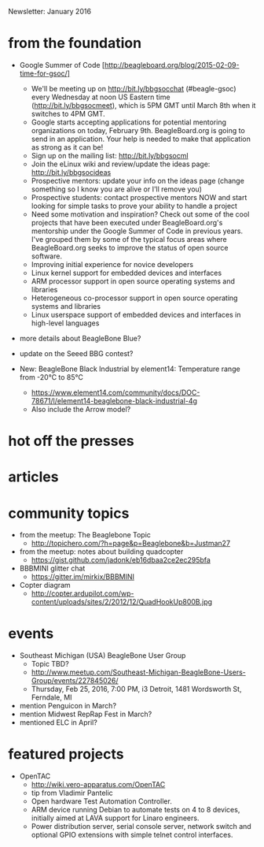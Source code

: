 Newsletter: January 2016

# from the foundation

* Google Summer of Code [http://beagleboard.org/blog/2015-02-09-time-for-gsoc/]
  * We'll be meeting up on http://bit.ly/bbgsocchat (#beagle-gsoc) every Wednesday at noon US Eastern time (http://bit.ly/bbgsocmeet), which is 5PM GMT until March 8th when it switches to 4PM GMT.
  * Google starts accepting applications for potential mentoring organizations on today, February 9th. BeagleBoard.org is going to send in an application. Your help is needed to make that application as strong as it can be!
  * Sign up on the mailing list: http://bit.ly/bbgsocml
  * Join the eLinux wiki and review/update the ideas page: http://bit.ly/bbgsocideas
  * Prospective mentors: update your info on the ideas page (change something so I know you are alive or I'll remove you)
  * Prospective students: contact prospective mentors NOW and start looking for simple tasks to prove your ability to handle a project
  * Need some motivation and inspiration? Check out some of the cool projects that have been executed under BeagleBoard.org's mentorship under the Google Summer of Code in previous years. I've grouped them by some of the typical focus areas where BeagleBoard.org seeks to improve the status of open source software.
   * Improving initial experience for novice developers
   * Linux kernel support for embedded devices and interfaces
   * ARM processor support in open source operating systems and libraries
   * Heterogeneous co-processor support in open source operating systems and libraries
   * Linux userspace support of embedded devices and interfaces in high-level languages

* more details about BeagleBone Blue?

* update on the Seeed BBG contest?

* New: BeagleBone Black Industrial by element14: Temperature range from -20°C to 85°C
  * https://www.element14.com/community/docs/DOC-78671/l/element14-beaglebone-black-industrial-4g
  * Also include the Arrow model?

# hot off the presses

# articles

# community topics
* from the meetup: The Beaglebone Topic
  * http://topichero.com/?h=page&p=Beaglebone&b=Justman27
* from the meetup: notes about building quadcopter
  * https://gist.github.com/jadonk/eb16dbaa2ce2ec295bfa 
* BBBMINI glitter chat
  * https://gitter.im/mirkix/BBBMINI
* Copter diagram
  * http://copter.ardupilot.com/wp-content/uploads/sites/2/2012/12/QuadHookUp800B.jpg

# events
* Southeast Michigan (USA) BeagleBone User Group
  * Topic TBD?
  * http://www.meetup.com/Southeast-Michigan-BeagleBone-Users-Group/events/227845026/
  * Thursday, Feb 25, 2016, 7:00 PM, i3 Detroit, 1481 Wordsworth St, Ferndale, MI 
* mention Penguicon in March?
* mention Midwest RepRap Fest in March?
* mentioned ELC in April?

# featured projects

* OpenTAC
  * http://wiki.vero-apparatus.com/OpenTAC
  * tip from Vladimir Pantelic
  * Open hardware Test Automation Controller.
  * ARM device running Debian to automate tests on 4 to 8 devices, initially aimed at LAVA support for Linaro engineers.
  * Power distribution server, serial console server, network switch and optional GPIO extensions with simple telnet control interfaces. 
